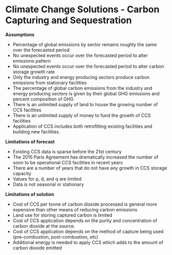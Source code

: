 # Climate Change Solutions - Carbon Capturing and Sequestration
<b> Assumptions </b>

- Percentage of global emissions by sector remains roughly the same over the forecasted period
- No unexpected events occur over the forecasted period to alter emissions pattern
- No unexpected events occur over the forecasted period to alter carbon storage growth rate
- Only the industry and energy producing sectors produce carbon emissions from stationary facilities
- The percentage of global carbon emissions from the industry and energy producing sectors is given by their global GHG emissions and percent composition of GHG
- There is an unlimited supply of land to house the growing number of CCS facilities
- There is an unlimited supply of money to fund the growth of CCS facilities
- Application of CCS includes both retrofitting existing facilities and building new facilities.

<b> Limitations of forecast </b>

- Existing CCS data is sparse before the 21st century
- The 2015 Paris Agreement has dramatically increased the number of soon to be operational CCS facilities in recent years
- There are a number of years that do not have any growth in CCS storage capacity
- Values for p, d, and q are limited
- Data is not seasonal or stationary

<b> Limitations of solution </b>

- Cost of CCS per tonne of carbon dioxide processed is general more expensive than other means of reducing carbon emissions
- Land use for storing captured carbon is limited
- Cost of CCS application depends on the purity and concentration of carbon dioxide at the source.
- Cost of CCS application depends on the method of capture being used (pre-combustion, post-combustion, etc)
- Additional energy is needed to apply CCS which adds to the amount of carbon dioxide emitted
